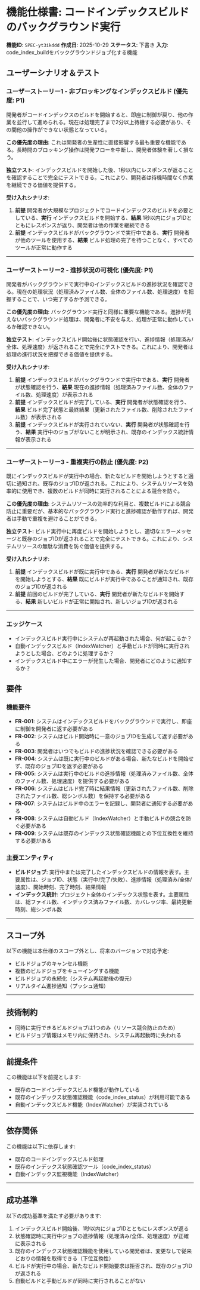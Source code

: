 # 機能仕様書: コードインデックスビルドのバックグラウンド実行

**機能ID**: `SPEC-yt3ikddd`
**作成日**: 2025-10-29
**ステータス**: 下書き
**入力**: code_index_buildをバックグラウンドジョブ化する機能

## ユーザーシナリオ＆テスト

### ユーザーストーリー1 - 非ブロッキングなインデックスビルド (優先度: P1)

開発者がコードインデックスのビルドを開始すると、即座に制御が戻り、他の作業を並行して進められる。現在は処理完了まで2分以上待機する必要があり、その間他の操作ができない状態となっている。

**この優先度の理由**: これは開発者の生産性に直接影響する最も重要な機能である。長時間のブロッキング操作は開発フローを中断し、開発者体験を著しく損なう。

**独立テスト**: インデックスビルドを開始した後、1秒以内にレスポンスが返ることを確認することで完全にテストできる。これにより、開発者は待機時間なく作業を継続できる価値を提供する。

**受け入れシナリオ**:

1. **前提** 開発者が大規模なプロジェクトでコードインデックスのビルドを必要としている、**実行** インデックスビルドを開始する、**結果** 1秒以内にジョブIDとともにレスポンスが返り、開発者は他の作業を継続できる
2. **前提** インデックスビルドがバックグラウンドで実行中である、**実行** 開発者が他のツールを使用する、**結果** ビルド処理の完了を待つことなく、すべてのツールが正常に動作する

---

### ユーザーストーリー2 - 進捗状況の可視化 (優先度: P1)

開発者がバックグラウンドで実行中のインデックスビルドの進捗状況を確認できる。現在の処理状況（処理済みファイル数、全体のファイル数、処理速度）を把握することで、いつ完了するか予測できる。

**この優先度の理由**: バックグラウンド実行と同様に重要な機能である。進捗が見えないバックグラウンド処理は、開発者に不安を与え、処理が正常に動作しているか確認できない。

**独立テスト**: インデックスビルド開始後に状態確認を行い、進捗情報（処理済み/全体、処理速度）が返されることで完全にテストできる。これにより、開発者は処理の進行状況を把握できる価値を提供する。

**受け入れシナリオ**:

1. **前提** インデックスビルドがバックグラウンドで実行中である、**実行** 開発者が状態確認を行う、**結果** 現在の進捗情報（処理済みファイル数、全体のファイル数、処理速度）が表示される
2. **前提** インデックスビルドが完了している、**実行** 開発者が状態確認を行う、**結果** ビルド完了状態と最終結果（更新されたファイル数、削除されたファイル数）が表示される
3. **前提** インデックスビルドが実行されていない、**実行** 開発者が状態確認を行う、**結果** 実行中のジョブがないことが明示され、既存のインデックス統計情報が表示される

---

### ユーザーストーリー3 - 重複実行の防止 (優先度: P2)

既にインデックスビルドが実行中の場合、新たなビルドを開始しようとすると適切に通知され、既存のジョブIDが返される。これにより、システムリソースを効率的に使用でき、複数のビルドが同時に実行されることによる競合を防ぐ。

**この優先度の理由**: システムリソースの効率的な利用と、複数ビルドによる競合防止に重要だが、基本的なバックグラウンド実行と進捗確認が動作すれば、開発者は手動で重複を避けることができる。

**独立テスト**: ビルド実行中に再度ビルドを開始しようとし、適切なエラーメッセージと既存のジョブIDが返されることで完全にテストできる。これにより、システムリソースの無駄な消費を防ぐ価値を提供する。

**受け入れシナリオ**:

1. **前提** インデックスビルドが既に実行中である、**実行** 開発者が新たなビルドを開始しようとする、**結果** 既にビルドが実行中であることが通知され、既存のジョブIDが返される
2. **前提** 前回のビルドが完了している、**実行** 開発者が新たなビルドを開始する、**結果** 新しいビルドが正常に開始され、新しいジョブIDが返される

---

### エッジケース

- インデックスビルド実行中にシステムが再起動された場合、何が起こるか？
- 自動インデックスビルド（IndexWatcher）と手動ビルドが同時に実行されようとした場合、どのように処理するか？
- インデックスビルド中にエラーが発生した場合、開発者にどのように通知するか？

## 要件

### 機能要件

- **FR-001**: システムはインデックスビルドをバックグラウンドで実行し、即座に制御を開発者に返す必要がある
- **FR-002**: システムはビルド開始時に一意のジョブIDを生成して返す必要がある
- **FR-003**: 開発者はいつでもビルドの進捗状況を確認できる必要がある
- **FR-004**: システムは既に実行中のビルドがある場合、新たなビルドを開始せず、既存のジョブIDを返す必要がある
- **FR-005**: システムは実行中のビルドの進捗情報（処理済みファイル数、全体のファイル数、処理速度）を提供する必要がある
- **FR-006**: システムはビルド完了時に結果情報（更新されたファイル数、削除されたファイル数、総シンボル数）を保持する必要がある
- **FR-007**: システムはビルド中のエラーを記録し、開発者に通知する必要がある
- **FR-008**: システムは自動ビルド（IndexWatcher）と手動ビルドの競合を防ぐ必要がある
- **FR-009**: システムは既存のインデックス状態確認機能との下位互換性を維持する必要がある

### 主要エンティティ

- **ビルドジョブ**: 実行中または完了したインデックスビルドの情報を表す。主要属性は、ジョブID、状態（実行中/完了/失敗）、進捗情報（処理済み/全体/速度）、開始時刻、完了時刻、結果情報
- **インデックス統計**: プロジェクト全体のインデックス状態を表す。主要属性は、総ファイル数、インデックス済みファイル数、カバレッジ率、最終更新時刻、総シンボル数

---

## スコープ外

以下の機能は本仕様のスコープ外とし、将来のバージョンで対応予定:

- ビルドジョブのキャンセル機能
- 複数のビルドジョブをキューイングする機能
- ビルドジョブの永続化（システム再起動後の復元）
- リアルタイム進捗通知（プッシュ通知）

---

## 技術制約

- 同時に実行できるビルドジョブは1つのみ（リソース競合防止のため）
- ビルドジョブ情報はメモリ内に保持され、システム再起動時に失われる

---

## 前提条件

この機能は以下を前提とします:

- 既存のコードインデックスビルド機能が動作している
- 既存のインデックス状態確認機能（code_index_status）が利用可能である
- 自動インデックスビルド機能（IndexWatcher）が実装されている

---

## 依存関係

この機能は以下に依存します:

- 既存のコードインデックスビルド処理
- 既存のインデックス状態確認ツール（code_index_status）
- 自動インデックス監視機能（IndexWatcher）

---

## 成功基準

以下の成功基準を満たす必要があります:

1. インデックスビルド開始後、1秒以内にジョブIDとともにレスポンスが返る
2. 状態確認時に実行中ジョブの進捗情報（処理済み/全体、処理速度）が正確に表示される
3. 既存のインデックス状態確認機能を使用している開発者は、変更なしで従来どおりの情報を取得できる（下位互換性）
4. ビルドが実行中の場合、新たなビルド開始要求は拒否され、既存のジョブIDが返される
5. 自動ビルドと手動ビルドが同時に実行されることがない
